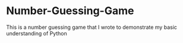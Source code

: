 # Number-Guessing-Game

This is a number guessing game that I wrote to demonstrate my basic understanding of Python
